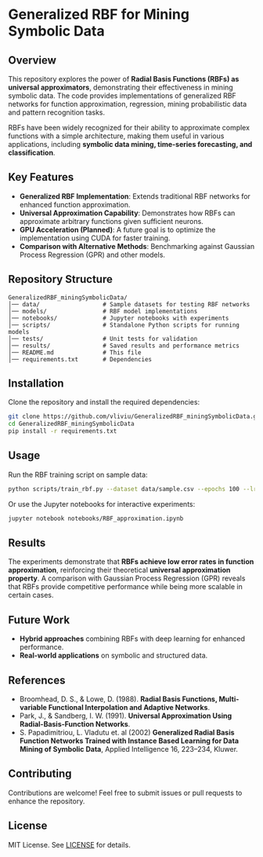 # Generalized RBF for Mining Symbolic Data

## Overview
This repository explores the power of **Radial Basis Functions (RBFs) as universal approximators**, demonstrating their effectiveness in mining symbolic data. The code provides implementations of generalized RBF networks for function approximation, regression, mining probabilistic data and pattern recognition tasks.

RBFs have been widely recognized for their ability to approximate complex functions with a simple architecture, making them useful in various applications, including **symbolic data mining, time-series forecasting, and classification**.

## Key Features
- **Generalized RBF Implementation**: Extends traditional RBF networks for enhanced function approximation.
- **Universal Approximation Capability**: Demonstrates how RBFs can approximate arbitrary functions given sufficient neurons.
- **GPU Acceleration (Planned)**: A future goal is to optimize the implementation using CUDA for faster training.
- **Comparison with Alternative Methods**: Benchmarking against Gaussian Process Regression (GPR) and other models.

## Repository Structure
```
GeneralizedRBF_miningSymbolicData/
│── data/                  # Sample datasets for testing RBF networks
│── models/                # RBF model implementations
│── notebooks/             # Jupyter notebooks with experiments
│── scripts/               # Standalone Python scripts for running models
│── tests/                 # Unit tests for validation
│── results/               # Saved results and performance metrics
│── README.md              # This file
│── requirements.txt       # Dependencies
```

## Installation
Clone the repository and install the required dependencies:
```sh
git clone https://github.com/vliviu/GeneralizedRBF_miningSymbolicData.git
cd GeneralizedRBF_miningSymbolicData
pip install -r requirements.txt
```

## Usage
Run the RBF training script on sample data:
```sh
python scripts/train_rbf.py --dataset data/sample.csv --epochs 100 --lr 0.01
```
Or use the Jupyter notebooks for interactive experiments:
```sh
jupyter notebook notebooks/RBF_approximation.ipynb
```

## Results
The experiments demonstrate that **RBFs achieve low error rates in function approximation**, reinforcing their theoretical **universal approximation property**. A comparison with Gaussian Process Regression (GPR) reveals that RBFs provide competitive performance while being more scalable in certain cases.

## Future Work

- **Hybrid approaches** combining RBFs with deep learning for enhanced performance.
- **Real-world applications** on symbolic and structured data.

## References
- Broomhead, D. S., & Lowe, D. (1988). **Radial Basis Functions, Multi-variable Functional Interpolation and Adaptive Networks**.
- Park, J., & Sandberg, I. W. (1991). **Universal Approximation Using Radial-Basis-Function Networks**.
- S. Papadimitriou, L. Vladutu et. al (2002) **Generalized Radial Basis Function Networks Trained with Instance Based Learning for Data Mining of Symbolic Data**, Applied Intelligence 16, 223–234, Kluwer.

## Contributing
Contributions are welcome! Feel free to submit issues or pull requests to enhance the repository.

## License
MIT License. See [LICENSE](LICENSE) for details.

